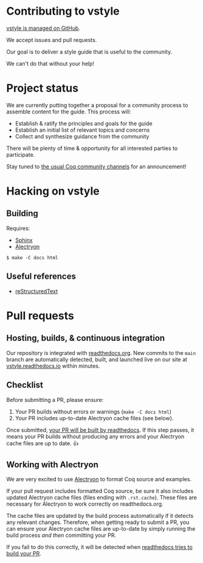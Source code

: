 # Contributing to vstyle

[vstyle is managed on GitHub](https://github.com/appliedfm/vstyle).

We accept issues and pull requests.

Our goal is to deliver a style guide that is useful to the community.

We can't do that without your help!


# Project status

We are currently putting together a proposal for a community process to assemble content for the guide. This process will:

* Establish & ratify the principles and goals for the guide
* Establish an initial list of relevant topics and concerns
* Collect and synthesize guidance from the community

There will be plenty of time & opportunity for all interested parties to participate.

Stay tuned to [the usual Coq community channels](https://vstyle.readthedocs.io/en/latest/project_structure.html#announcements) for an announcement!



# Hacking on vstyle

## Building

Requires:
* [Sphinx](https://www.sphinx-doc.org)
* [Alectryon](https://github.com/cpitclaudel/alectryon)

```console
$ make -C docs html
```


## Useful references

* [reStructuredText](https://www.sphinx-doc.org/en/master/usage/restructuredtext/index.html)


# Pull requests

## Hosting, builds, & continuous integration

Our repository is integrated with [readthedocs.org](https://readthedocs.org/projects/vstyle/). New commits to the `main` branch are automatically detected, built, and launched live on our site at [vstyle.readthedocs.io](https://vstyle.readthedocs.io) within minutes.


## Checklist

Before submitting a PR, please ensure:

1. Your PR builds without errors or warnings (`make -C docs html`)
1. Your PR includes up-to-date Alectryon cache files (see below).

Once submitted, [your PR will be built by readthedocs](https://docs.readthedocs.io/en/stable/pull-requests.html). If this step passes, it means your PR builds without producing any errors and your Alectryon cache files are up to date. 👍


## Working with Alectryon

We are very excited to use [Alectryon](https://github.com/cpitclaudel/alectryon/) to format Coq source and examples.

If your pull request includes formatted Coq source, be sure it also includes updated Alectryon cache files (files ending with `.rst.cache`). These files are necessary for Alectryon to work correctly on readthedocs.org.

The cache files are updated by the build process automatically if it detects any relevant changes. Therefore, when getting ready to submit a PR, you can ensure your Alectryon cache files are up-to-date by simply running the build process *and then* committing your PR.

If you fail to do this correctly, it will be detected when [readthedocs tries to build your PR](https://docs.readthedocs.io/en/stable/pull-requests.html).
